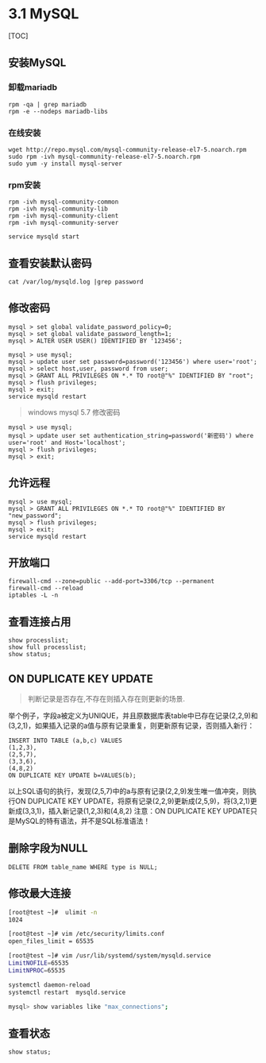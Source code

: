 #  3.1 MySQL

[TOC]



## 安装MySQL

### 卸载mariadb

```shell
rpm -qa | grep mariadb
rpm -e --nodeps mariadb-libs
```

### 在线安装

```shell
wget http://repo.mysql.com/mysql-community-release-el7-5.noarch.rpm
sudo rpm -ivh mysql-community-release-el7-5.noarch.rpm
sudo yum -y install mysql-server
```

### rpm安装

```shell
rpm -ivh mysql-community-common
rpm -ivh mysql-community-lib
rpm -ivh mysql-community-client
rpm -ivh mysql-community-server

service mysqld start
```

## 查看安装默认密码

```shell
cat /var/log/mysqld.log |grep password
```

## 修改密码

```shell
mysql > set global validate_password_policy=0;
mysql > set global validate_password_length=1;
mysql > ALTER USER USER() IDENTIFIED BY '123456';
```

```shell
mysql > use mysql;
mysql > update user set password=password('123456') where user='root';
mysql > select host,user, password from user;
mysql > GRANT ALL PRIVILEGES ON *.* TO root@"%" IDENTIFIED BY "root";
mysql > flush privileges;
mysql > exit;
service mysqld restart
```

> windows mysql 5.7 修改密码

```pow
mysql > use mysql;
mysql > update user set authentication_string=password('新密码') where user='root' and Host='localhost';
mysql > flush privileges;
mysql > exit;
```

## 允许远程

```shell
mysql > use mysql;
mysql > GRANT ALL PRIVILEGES ON *.* TO root@"%" IDENTIFIED BY "new_password";
mysql > flush privileges;
mysql > exit;
service mysqld restart
```

## 开放端口

```shell
firewall-cmd --zone=public --add-port=3306/tcp --permanent
firewall-cmd --reload
iptables -L -n
```

## 查看连接占用

```mysql
show processlist;
show full processlist;
show status;
```

##  ON DUPLICATE KEY UPDATE 

> 判断记录是否存在,不存在则插入存在则更新的场景.

举个例子，字段a被定义为UNIQUE，并且原数据库表table中已存在记录(2,2,9)和(3,2,1)，如果插入记录的a值与原有记录重复，则更新原有记录，否则插入新行：

```mysql
INSERT INTO TABLE (a,b,c) VALUES 
(1,2,3),
(2,5,7),
(3,3,6),
(4,8,2)
ON DUPLICATE KEY UPDATE b=VALUES(b);
```

 以上SQL语句的执行，发现(2,5,7)中的a与原有记录(2,2,9)发生唯一值冲突，则执行ON DUPLICATE KEY UPDATE，将原有记录(2,2,9)更新成(2,5,9)，将(3,2,1)更新成(3,3,1)，插入新记录(1,2,3)和(4,8,2)
注意：ON DUPLICATE KEY UPDATE只是MySQL的特有语法，并不是SQL标准语法！ 

## 删除字段为NULL

```mysql
DELETE FROM table_name WHERE type is NULL;
```

## 修改最大连接

```bash
[root@test ~]#  ulimit -n
1024

[root@test ~]# vim /etc/security/limits.conf
open_files_limit = 65535

[root@test ~]# vim /usr/lib/systemd/system/mysqld.service
LimitNOFILE=65535
LimitNPROC=65535

systemctl daemon-reload
systemctl restart  mysqld.service

mysql> show variables like "max_connections";
```

## 查看状态

```mysql
show status;
```

